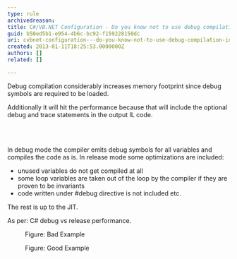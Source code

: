 ```yaml
---
type: rule
archivedreason: 
title: C#/VB.NET Configuration - Do you know not to use debug compilation in production applications?
guid: b50ed5b1-e954-4b6c-bc92-f159228150dc
uri: cvbnet-configuration---do-you-know-not-to-use-debug-compilation-in-production-applications
created: 2013-01-11T18:25:53.0000000Z
authors: []
related: []

---
```



<p>Debug compilation considerably increases memory footprint since debug symbols are required to be loaded. </p>
<p>Additionally it will hit the performance because that will include the optional debug and trace statements in the output IL code.</p>

<br><excerpt class='endintro'></excerpt><br>
<p>In debug mode the compiler emits debug symbols for all variables and compiles the code as is. In release mode some optimizations are included&#58;</p>
<ul>
<li>unused variables do not get compiled at all</li>
<li>some loop variables are taken out of the loop by the compiler if they are proven to be invariants</li>
<li>code written under #debug directive is not included etc.</li>
</ul>
<p>The rest is up to the JIT.</p>
<p>As per&#58; <a target="_blank" href="http&#58;//stackoverflow.com/questions/2446027/c-sharp-debug-vs-release-performance"></a>C# debug vs release performance.</p>

<dl class="badImage">
<dt><img src="/SoftwareDevelopment/RulesToBetterDotNETProjects/PublishingImages/debug-bad.jpg" alt="" /></dt>
<dd>Figure&#58; Bad Example</dd>
</dl>

<dl class="goodImage">
<dt><img src="/SoftwareDevelopment/RulesToBetterDotNETProjects/PublishingImages/debug-good.jpg" alt="" /></dt>
<dd>Figure&#58; Good Example</dd>
</dl>



